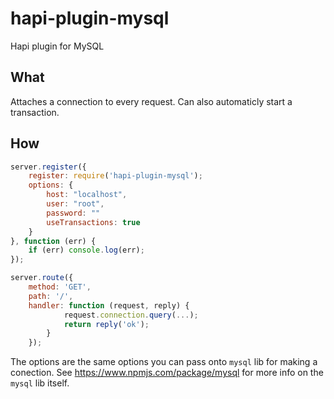 # hapi-plugin-mysql
Hapi plugin for MySQL

## What
Attaches a connection to every request. 
Can also automaticly start a transaction.

## How
```javascript
server.register({
	register: require('hapi-plugin-mysql');
	options: {
		host: "localhost",
		user: "root",
		password: ""
		useTransactions: true
	}
}, function (err) {
	if (err) console.log(err);
});

server.route({ 
	method: 'GET', 
	path: '/', 
	handler: function (request, reply) { 
			request.connection.query(...);
			return reply('ok'); 
		} 
	});
```

The options are the same options you can pass onto `mysql` lib for making a conection. See https://www.npmjs.com/package/mysql for more info on the `mysql` lib itself.